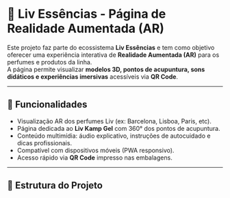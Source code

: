 
# 🌸 Liv Essências - Página de Realidade Aumentada (AR)

Este projeto faz parte do ecossistema **Liv Essências** e tem como objetivo oferecer uma experiência interativa de **Realidade Aumentada (AR)** para os perfumes e produtos da linha.  
A página permite visualizar **modelos 3D, pontos de acupuntura, sons didáticos e experiências imersivas** acessíveis via **QR Code**.

---

## 🚀 Funcionalidades
- Visualização AR dos perfumes Liv (ex: Barcelona, Lisboa, Paris, etc).
- Página dedicada ao **Liv Kamp Gel** com 360° dos pontos de acupuntura.
- Conteúdo multimídia: áudio explicativo, instruções de autocuidado e dicas profissionais.
- Compatível com dispositivos móveis (PWA responsivo).
- Acesso rápido via **QR Code** impresso nas embalagens.

---

## 📂 Estrutura do Projeto

